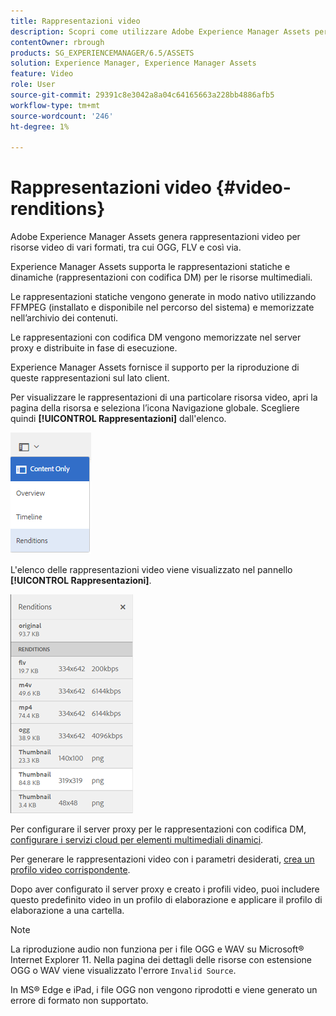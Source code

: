 ```yaml
---
title: Rappresentazioni video
description: Scopri come utilizzare Adobe Experience Manager Assets per generare rappresentazioni video per risorse video di vari formati, tra cui OGG, FLV e così via.
contentOwner: rbrough
products: SG_EXPERIENCEMANAGER/6.5/ASSETS
solution: Experience Manager, Experience Manager Assets
feature: Video
role: User
source-git-commit: 29391c8e3042a8a04c64165663a228bb4886afb5
workflow-type: tm+mt
source-wordcount: '246'
ht-degree: 1%

---
```


# Rappresentazioni video {#video-renditions}

Adobe Experience Manager Assets genera rappresentazioni video per risorse video di vari formati, tra cui OGG, FLV e così via.

Experience Manager Assets supporta le rappresentazioni statiche e dinamiche (rappresentazioni con codifica DM) per le risorse multimediali.

Le rappresentazioni statiche vengono generate in modo nativo utilizzando FFMPEG (installato e disponibile nel percorso del sistema) e memorizzate nell’archivio dei contenuti.

Le rappresentazioni con codifica DM vengono memorizzate nel server proxy e distribuite in fase di esecuzione.

Experience Manager Assets fornisce il supporto per la riproduzione di queste rappresentazioni sul lato client.

Per visualizzare le rappresentazioni di una particolare risorsa video, apri la pagina della risorsa e seleziona l’icona Navigazione globale. Scegliere quindi **[!UICONTROL Rappresentazioni]** dall&#39;elenco.

![chlimage_1-478](assets/chlimage_1-478.png)

L&#39;elenco delle rappresentazioni video viene visualizzato nel pannello **[!UICONTROL Rappresentazioni]**.

![chlimage_1-479](assets/chlimage_1-479.png)

Per configurare il server proxy per le rappresentazioni con codifica DM, [configurare i servizi cloud per elementi multimediali dinamici](config-dynamic.md).

Per generare le rappresentazioni video con i parametri desiderati, [crea un profilo video corrispondente](video-profiles.md).

Dopo aver configurato il server proxy e creato i profili video, puoi includere questo predefinito video in un profilo di elaborazione e applicare il profilo di elaborazione a una cartella.

>[!NOTE]
>
>La riproduzione audio non funziona per i file OGG e WAV su Microsoft® Internet Explorer 11. Nella pagina dei dettagli delle risorse con estensione OGG o WAV viene visualizzato l&#39;errore `Invalid Source`.
>
>In MS® Edge e iPad, i file OGG non vengono riprodotti e viene generato un errore di formato non supportato.
